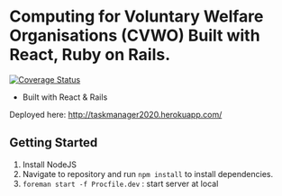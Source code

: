# Computing for Voluntary Welfare Organisations (CVWO) Built with React, Ruby on Rails. 

[![Coverage Status](https://coveralls.io/repos/github/orzymandias/taskManager/badge.svg?branch=master)](https://coveralls.io/github/orzymandias/taskManager?branch=master)

- Built with React & Rails

Deployed here: http://taskmanager2020.herokuapp.com/

## Getting Started
1. Install NodeJS
2. Navigate to repository and run `npm install` to install dependencies.
3. `foreman start -f Procfile.dev` : start server at local


